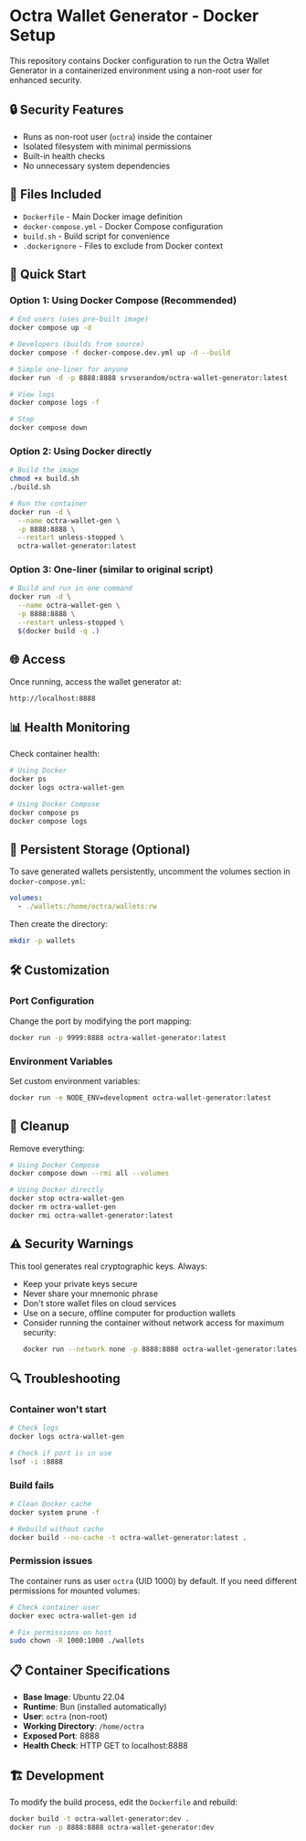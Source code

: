 # Octra Wallet Generator - Docker Setup

This repository contains Docker configuration to run the Octra Wallet Generator in a containerized environment using a non-root user for enhanced security.

## 🔒 Security Features

- Runs as non-root user (`octra`) inside the container
- Isolated filesystem with minimal permissions
- Built-in health checks
- No unnecessary system dependencies

## 📁 Files Included

- `Dockerfile` - Main Docker image definition
- `docker-compose.yml` - Docker Compose configuration
- `build.sh` - Build script for convenience
- `.dockerignore` - Files to exclude from Docker context

## 🚀 Quick Start

### Option 1: Using Docker Compose (Recommended)

```bash
# End users (uses pre-built image)
docker compose up -d

# Developers (builds from source) 
docker compose -f docker-compose.dev.yml up -d --build

# Simple one-liner for anyone
docker run -d -p 8888:8888 srvsorandom/octra-wallet-generator:latest

# View logs
docker compose logs -f

# Stop
docker compose down
```

### Option 2: Using Docker directly

```bash
# Build the image
chmod +x build.sh
./build.sh

# Run the container
docker run -d \
  --name octra-wallet-gen \
  -p 8888:8888 \
  --restart unless-stopped \
  octra-wallet-generator:latest
```

### Option 3: One-liner (similar to original script)

```bash
# Build and run in one command
docker run -d \
  --name octra-wallet-gen \
  -p 8888:8888 \
  --restart unless-stopped \
  $(docker build -q .)
```

## 🌐 Access

Once running, access the wallet generator at:
```
http://localhost:8888
```

## 📊 Health Monitoring

Check container health:
```bash
# Using Docker
docker ps
docker logs octra-wallet-gen

# Using Docker Compose
docker compose ps
docker compose logs
```

## 💾 Persistent Storage (Optional)

To save generated wallets persistently, uncomment the volumes section in `docker-compose.yml`:

```yaml
volumes:
  - ./wallets:/home/octra/wallets:rw
```

Then create the directory:
```bash
mkdir -p wallets
```

## 🛠 Customization

### Port Configuration
Change the port by modifying the port mapping:
```bash
docker run -p 9999:8888 octra-wallet-generator:latest
```

### Environment Variables
Set custom environment variables:
```bash
docker run -e NODE_ENV=development octra-wallet-generator:latest
```

## 🧹 Cleanup

Remove everything:
```bash
# Using Docker Compose
docker compose down --rmi all --volumes

# Using Docker directly
docker stop octra-wallet-gen
docker rm octra-wallet-gen
docker rmi octra-wallet-generator:latest
```

## ⚠️ Security Warnings

This tool generates real cryptographic keys. Always:

- Keep your private keys secure
- Never share your mnemonic phrase  
- Don't store wallet files on cloud services
- Use on a secure, offline computer for production wallets
- Consider running the container without network access for maximum security:
  ```bash
  docker run --network none -p 8888:8888 octra-wallet-generator:latest
  ```

## 🔍 Troubleshooting

### Container won't start
```bash
# Check logs
docker logs octra-wallet-gen

# Check if port is in use
lsof -i :8888
```

### Build fails
```bash
# Clean Docker cache
docker system prune -f

# Rebuild without cache
docker build --no-cache -t octra-wallet-generator:latest .
```

### Permission issues
The container runs as user `octra` (UID 1000) by default. If you need different permissions for mounted volumes:
```bash
# Check container user
docker exec octra-wallet-gen id

# Fix permissions on host
sudo chown -R 1000:1000 ./wallets
```

## 📋 Container Specifications

- **Base Image**: Ubuntu 22.04
- **Runtime**: Bun (installed automatically)
- **User**: `octra` (non-root)
- **Working Directory**: `/home/octra`
- **Exposed Port**: 8888
- **Health Check**: HTTP GET to localhost:8888

## 🏗 Development

To modify the build process, edit the `Dockerfile` and rebuild:
```bash
docker build -t octra-wallet-generator:dev .
docker run -p 8888:8888 octra-wallet-generator:dev
```